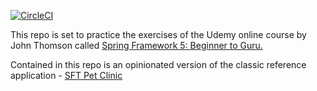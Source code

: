 [![CircleCI](https://circleci.com/gh/mongonnam/sfg-guru-petclinic.svg?style=shield&circle-token=9ef07414321098a66e2321632e2c7f4f9a8816df)](https://app.circleci.com/pipelines/github/PierreSQS/sfg-guru-petclinic)

This repo is set to practice the exercises of the Udemy online course by John Thomson called [Spring Framework 5: Beginner to Guru.](https://www.udemy.com/course/spring-framework-5-beginner-to-guru)

Contained in this repo is an opinionated version of the classic reference application - [SFT Pet Clinic](https://github.com/spring-projects/spring-petclinic)

